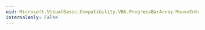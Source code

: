 ```yaml
---
uid: Microsoft.VisualBasic.Compatibility.VB6.ProgressBarArray.MouseEnter
internalonly: False
---
```

